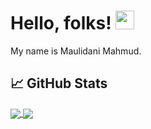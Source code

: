 
<!-- More info, tips and tricks for making GitHub Profile README can be found in my article at https://towardsdatascience.com/build-a-stunning-readme-for-your-github-profile-9b80434fe5d7 -->
# Hello, folks! <img src="https://raw.githubusercontent.com/MartinHeinz/MartinHeinz/master/wave.gif" width="30px">

My name is Maulidani Mahmud.

## &#x1f4c8; GitHub Stats
<a href="https://github.com/Maulidani">
  <img align="center" src="https://github-readme-stats.vercel.app/api/top-langs/?username=Maulidani&hide=html,tex&title_color=ffffff&text_color=c9cacc&icon_color=2bbc8a&bg_color=1d1f21&langs_count=3" />
</a>

<a href="https://github.com/Maulidani">
  <img align="center" src="https://github-readme-stats.vercel.app/api?username=Maulidani&show_icons=true&line_height=27&=true&title_color=ffffff&text_color=c9cacc&icon_color=2bbc8a&bg_color=1d1f21" />
</a>

<!-- Resources -->
<!-- Icons: https://simpleicons.org/ -->
<!-- GitHub Stats: https://github.com/anuraghazra/github-readme-stats -->
<!-- Emojis: https://emojipedia.org/emoji/ -->
<!-- HTML Emojis: https://www.fileformat.info/index.htm -->
<!-- Shields: https://shields.io/ -->
<!-- Awesome GitHub Profile README: https://github.com/abhisheknaiidu/awesome-github-profile-readme -->
